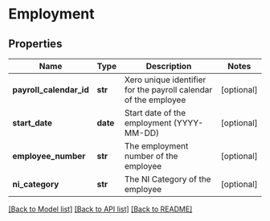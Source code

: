 # Employment

## Properties
Name | Type | Description | Notes
------------ | ------------- | ------------- | -------------
**payroll_calendar_id** | **str** | Xero unique identifier for the payroll calendar of the employee | [optional] 
**start_date** | **date** | Start date of the employment (YYYY-MM-DD) | [optional] 
**employee_number** | **str** | The employment number of the employee | [optional] 
**ni_category** | **str** | The NI Category of the employee | [optional] 

[[Back to Model list]](../README.md#documentation-for-models) [[Back to API list]](../README.md#documentation-for-api-endpoints) [[Back to README]](../README.md)


